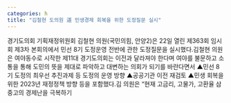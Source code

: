 ```yaml
---
categories: h
title: "김철현 도의원 道 민생경제 회복을 위한 도정질문 실시"
---
```

경기도의회 기획재정위원회 김철현 의원(국민의힘, 안양2)은 22일 열린 제363회 임시회 제3차 본회의에서 민선 8기 도정운영 전반에 관한 도정질문을 실시했다.김철현 의원은 여야동수로 시작한 제11대 경기도의회는 이전과 달라져야 한다며 여야를 불문하고 소통을 통해 도민의 뜻을 제대로 파악하고 대변하는 의회가 되기를 바란다면서 ▲민선 8기 도정의 최우선 추진과제 등 도정의 운영 방향 ▲공공기관 이전 재검토 ▲민생 회복을 위한 2023년 재정정책 방향 등을 포함했다.김 의원은 “현재 고금리, 고물가, 고환율 삼중고의 경제난을 극복하기